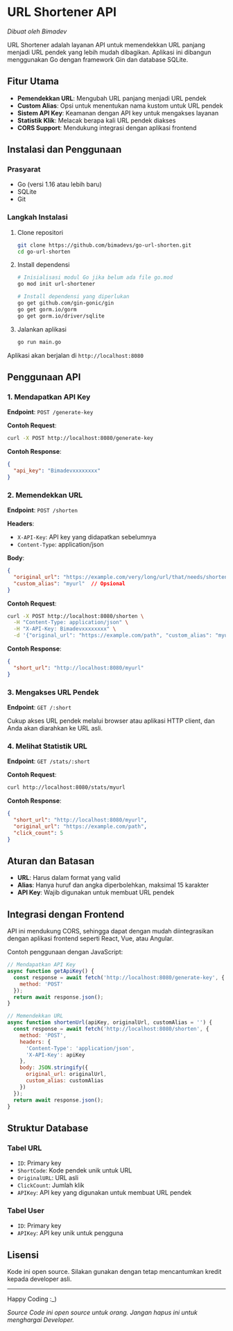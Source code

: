 # URL Shortener API

*Dibuat oleh Bimadev*

URL Shortener adalah layanan API untuk memendekkan URL panjang menjadi URL pendek yang lebih mudah dibagikan. Aplikasi ini dibangun menggunakan Go dengan framework Gin dan database SQLite.

## Fitur Utama

- **Pemendekkan URL**: Mengubah URL panjang menjadi URL pendek
- **Custom Alias**: Opsi untuk menentukan nama kustom untuk URL pendek
- **Sistem API Key**: Keamanan dengan API key untuk mengakses layanan
- **Statistik Klik**: Melacak berapa kali URL pendek diakses
- **CORS Support**: Mendukung integrasi dengan aplikasi frontend

## Instalasi dan Penggunaan

### Prasyarat

- Go (versi 1.16 atau lebih baru)
- SQLite
- Git

### Langkah Instalasi

1. Clone repositori
   ```bash
   git clone https://github.com/bimadevs/go-url-shorten.git
   cd go-url-shorten
   ```

2. Install dependensi
   ```bash
   # Inisialisasi modul Go jika belum ada file go.mod
   go mod init url-shortener

   # Install dependensi yang diperlukan
   go get github.com/gin-gonic/gin
   go get gorm.io/gorm
   go get gorm.io/driver/sqlite
   ```

3. Jalankan aplikasi
   ```bash
   go run main.go
   ```

Aplikasi akan berjalan di `http://localhost:8080`

## Penggunaan API

### 1. Mendapatkan API Key

**Endpoint**: `POST /generate-key`

**Contoh Request**:
```bash
curl -X POST http://localhost:8080/generate-key
```

**Contoh Response**:
```json
{
  "api_key": "Bimadevxxxxxxxx"
}
```

### 2. Memendekkan URL

**Endpoint**: `POST /shorten`

**Headers**:
- `X-API-Key`: API key yang didapatkan sebelumnya
- `Content-Type`: application/json

**Body**:
```json
{
  "original_url": "https://example.com/very/long/url/that/needs/shortening",
  "custom_alias": "myurl"  // Opsional
}
```

**Contoh Request**:
```bash
curl -X POST http://localhost:8080/shorten \
  -H "Content-Type: application/json" \
  -H "X-API-Key: Bimadevxxxxxxxx" \
  -d '{"original_url": "https://example.com/path", "custom_alias": "myurl"}'
```

**Contoh Response**:
```json
{
  "short_url": "http://localhost:8080/myurl"
}
```

### 3. Mengakses URL Pendek

**Endpoint**: `GET /:short`

Cukup akses URL pendek melalui browser atau aplikasi HTTP client, dan Anda akan diarahkan ke URL asli.

### 4. Melihat Statistik URL

**Endpoint**: `GET /stats/:short`

**Contoh Request**:
```bash
curl http://localhost:8080/stats/myurl
```

**Contoh Response**:
```json
{
  "short_url": "http://localhost:8080/myurl",
  "original_url": "https://example.com/path",
  "click_count": 5
}
```

## Aturan dan Batasan

- **URL**: Harus dalam format yang valid
- **Alias**: Hanya huruf dan angka diperbolehkan, maksimal 15 karakter
- **API Key**: Wajib digunakan untuk membuat URL pendek

## Integrasi dengan Frontend

API ini mendukung CORS, sehingga dapat dengan mudah diintegrasikan dengan aplikasi frontend seperti React, Vue, atau Angular.

Contoh penggunaan dengan JavaScript:

```javascript
// Mendapatkan API Key
async function getApiKey() {
  const response = await fetch('http://localhost:8080/generate-key', {
    method: 'POST'
  });
  return await response.json();
}

// Memendekkan URL
async function shortenUrl(apiKey, originalUrl, customAlias = '') {
  const response = await fetch('http://localhost:8080/shorten', {
    method: 'POST',
    headers: {
      'Content-Type': 'application/json',
      'X-API-Key': apiKey
    },
    body: JSON.stringify({
      original_url: originalUrl,
      custom_alias: customAlias
    })
  });
  return await response.json();
}
```

## Struktur Database

### Tabel URL
- `ID`: Primary key
- `ShortCode`: Kode pendek unik untuk URL
- `OriginalURL`: URL asli
- `ClickCount`: Jumlah klik
- `APIKey`: API key yang digunakan untuk membuat URL pendek

### Tabel User
- `ID`: Primary key
- `APIKey`: API key unik untuk pengguna

## Lisensi

Kode ini open source. Silakan gunakan dengan tetap mencantumkan kredit kepada developer asli.

---

Happy Coding :_)

*Source Code ini open source untuk orang. Jangan hapus ini untuk menghargai Developer.*

